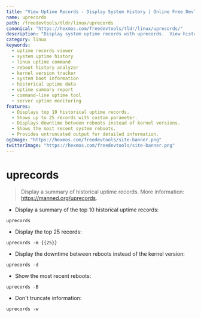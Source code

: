 ```yaml
---
title: "View Uptime Records - Display System History | Online Free DevTools by Hexmos"
name: uprecords
path: /freedevtools/tldr/linux/uprecords
canonical: "https://hexmos.com/freedevtools/tldr/linux/uprecords/"
description: "Display system uptime records with uprecords.  View historical reboot information and kernel versions quickly and easily. Free online tool, no registration required."
category: linux
keywords:
  - uptime records viewer
  - system uptime history
  - linux uptime command
  - reboot history analyzer
  - kernel version tracker
  - system boot information
  - historical uptime data
  - uptime summary report
  - command-line uptime tool
  - server uptime monitoring
features:
  - Displays top 10 historical uptime records.
  - Shows up to 25 records with custom parameter.
  - Displays downtime between reboots instead of kernel versions.
  - Shows the most recent system reboots.
  - Provides untruncated output for detailed information.
ogImage: "https://hexmos.com/freedevtools/site-banner.png"
twitterImage: "https://hexmos.com/freedevtools/site-banner.png"
---
```


# uprecords

> Display a summary of historical uptime records.
> More information: <https://manned.org/uprecords>.

- Display a summary of the top 10 historical uptime records:

`uprecords`

- Display the top 25 records:

`uprecords -m {{25}}`

- Display the downtime between reboots instead of the kernel version:

`uprecords -d`

- Show the most recent reboots:

`uprecords -B`

- Don't truncate information:

`uprecords -w`
